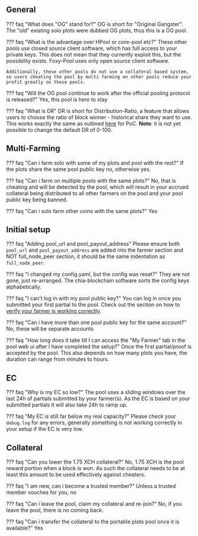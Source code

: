 ## General

??? faq "What does "OG" stand for?"
    OG is short for "Original Gangster". The "old" existing solo plots were dubbed OG plots, thus this is a OG pool.

??? faq "What is the advantage over HPool or core-pool etc?"
    These other pools use closed source client software, which has full access to your private keys. This does not mean that they currently exploit this, but the possibility exists. Foxy-Pool uses only open source client software.

    Additionally, these other pools do not use a collateral based system, so users cheating the pool by multi farming on other pools reduce your profit greatly on these pools.

??? faq "Will the OG pool continue to work after the official pooling protocol is released?"
    Yes, this pool is here to stay

??? faq "What is DR"
    DR is short for Distribution-Ratio, a feature that allows users to choose the ratio of block winner - historical share they want to use. This works exactly the same as outlined [here](../../../../proof-of-capacity/foxy-pool/distribution-ratio.md) for PoC. **Note**: it is not yet possible to change the default DR of 0-100.

## Multi-Farming

??? faq "Can i farm solo with some of my plots and pool with the rest?"
    If the plots share the same pool public key no, otherwise yes.

??? faq "Can i farm on multiple pools with the same plots?"
    No, that is cheating and will be detected by the pool, which will result in your accrued collateral being distributed to all other farmers on the pool and your pool public key being banned.

??? faq "Can i solo farm other coins with the same plots?"
    Yes

## Initial setup

??? faq "Adding pool_url and pool_payout_address"
    Please ensure both `pool_url` and `pool_payout_address` are added into the farmer section and NOT full_node_peer section, it should be the same indentation as `full_node_peer`.

??? faq "I changed my config.yaml, but the config was reset?"
    They are not gone, just re-arranged. The chia-blockchain software sorts the config keys alphabetically.

??? faq "I can't log in with my pool public key?"
    You can log in once you submitted your first partial to the pool. Check out the section on how to [verify your farmer is working correctly](getting-started.md#verify-your-farmer-is-working-correctly).

??? faq "Can i have more than one pool public key for the same account?"
    No, these will be separate accounts

??? faq "How long does it take till I can access the "My Farmer" tab in the pool web ui after I have completed the setup?"
    Once the first partial/proof is accepted by the pool. This also depends on how many plots you have, the duration can range from minutes to hours.

## EC

??? faq "Why is my EC so low?"
    The pool uses a sliding windows over the last 24h of partials submitted by your farmer(s). As the EC is based on your submitted partials it will also take 24h to ramp up.

??? faq "My EC is still far below my real capacity?"
    Please check your `debug.log` for any errors, generally something is not working correctly in your setup if the EC is very low.

## Collateral

??? faq "Can you lower the 1.75 XCH collateral?"
    No, 1.75 XCH is the pool reward portion when a block is won. As such the collateral needs to be at least this amount to be used effectively against cheaters.

??? faq "I am new, can i become a trusted member?"
    Unless a trusted member vouches for you, no

??? faq "Can i leave the pool, claim my collateral and re-join?"
    No, if you leave the pool, there is no coming back.

??? faq "Can i transfer the collateral to the portable plots pool once it is available?"
    Yes
